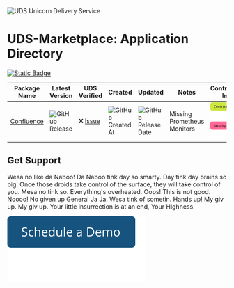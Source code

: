 <img width="387" alt="UDS Unicorn Delivery Service" src="https://github.com/defenseunicorns/uds-marketplace/assets/1349336/52deb6da-bef5-4501-8d97-e8a63b10dbc9">

# UDS-Marketplace: Application Directory
[![Static Badge](https://img.shields.io/badge/Get_Support-blue)](./placeholders/support-placeholder.md)

| Package Name                                                                          | Latest Version                                                                                                  | UDS Verified                                                                                                                                                                         | Created                                                                                                                          | Updated                                                                                                                              | Notes                          | Contracting Info |
| ------------------------------------------------------------------------------------- | --------------------------------------------------------------------------------------------------------------- | ------------------------------------------------------------------------------------------------------------------------------------------------------------------------------------ | -------------------------------------------------------------------------------------------------------------------------------- | ------------------------------------------------------------------------------------------------------------------------------------ | ------------------------------ | ---------------- |
| [Confluence](https://github.com/defenseunicorns/uds-package-confluence)               | ![GitHub Release](https://img.shields.io/github/v/release/defenseunicorns/uds-package-confluence?label=)        | :x: [Issue](https://github.com/defenseunicorns/uds-package-confluence/issues/6)                                                                                                      | ![GitHub Created At](https://img.shields.io/github/created-at/defenseunicorns/uds-package-confluence?label=&color=141414)        | ![GitHub Release Date](https://img.shields.io/github/release-date/defenseunicorns/uds-package-confluence?label=&color=141414)        | Missing Prometheus Monitors    | [![Contracting Info](img/contract.svg)](./placeholders/contracting-placeholder.md) [![Security Package](img/security.svg)](./placeholders/security-placeholder.md) |

## Get Support

Wesa no like da Naboo! Da Naboo tink day so smarty. Day tink day brains so big. Once those droids take control of the surface, they will take control of you. Mesa no tink so.
Everything's overheated. Oops! This is not good. Noooo! No given up General Ja Ja. Wesa tink of sometin. Hands up! My giv up. My giv up. Your little insurrection is at an end, Your Highness.

[![Schedule a Demo](img/demo.svg)](./placeholders/support-placeholder.md)